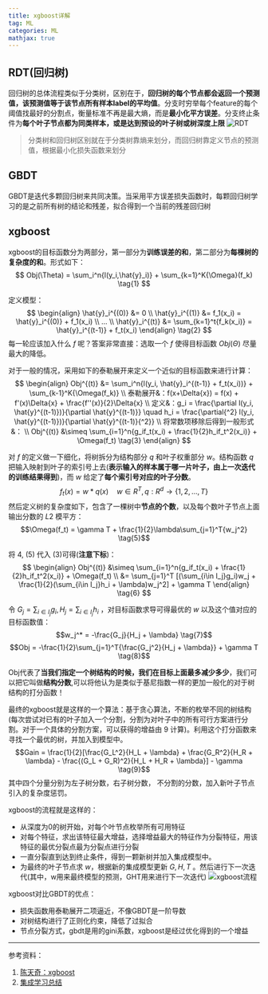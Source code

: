 ```yaml
---
title: xgboost详解
tag: ML
categories: ML
mathjax: true
---
```


## RDT(回归树)
回归树的总体流程类似于分类树，区别在于，**回归树的每个节点都会返回一个预测值，该预测值等于该节点所有样本label的平均值**。分支时穷举每个feature的每个阈值找最好的分割点，衡量标准不再是最大熵，而是**最小化平方误差**。分支终止条件为**每个叶子节点都为同类样本，或是达到预设的叶子树或树深度上限**
![RDT](http://img.blog.csdn.net/20160418093633792)
> 分类树和回归树区别就在于分类树靠熵来划分，而回归树靠定义节点的预测值，根据最小化损失函数来划分

## GBDT
GBDT是迭代多颗回归树来共同决策。当采用平方误差损失函数时，每颗回归树学习的是之前所有树的结论和残差，拟合得到一个当前的残差回归树

## xgboost
xgboost的目标函数分为两部分，第一部分为**训练误差的和**，第二部分为**每棵树的复杂度的和**。形式如下：
$$
Obj(\Theta) = \sum_i^n{l(y_i,\hat{y}_i)} + \sum_{k=1}^K{\Omega}(f_k) \tag{1}
$$

定义模型：
$$
\begin{align}
\hat{y}_i^{(0)} &= 0 \\
\hat{y}_i^{(1)} &= f_1(x_i) = \hat{y}_i^{(0)} + f_1(x_i) \\
...  \\
\hat{y}_i^{(t)} &= \sum_{k=1}^t{f_k(x_i)} = \hat{y}_i^{(t-1)} + f_t(x_i)
\end{align}
\tag{2}
$$
每一轮应该加入什么 $f$ 呢？答案非常直接：选取一个 $f$ 使得目标函数 $Obj(\Theta)$ 尽量最大的降低。

对于一般的情况，采用如下的泰勒展开来定义一个近似的目标函数来进行计算：
$$
\begin{align}
Obj^{(t)} &= \sum_i^n{l(y_i, \hat{y}_i^{(t-1)} + f_t(x_i))} + \sum_{k-1}^K{\Omega(f_k)}  \\
泰勒展开&：f(x+\Delta{x}) = f(x) + f'(x)\Delta{x} + \frac{f''(x)}{2}\Delta{x} \\
定义&：g_i = \frac{\partial l(y_i, \hat{y}^{(t-1)})}{\partial \hat{y}^{(t-1)}} \quad h_i = \frac{\partial{^2} l(y_i, \hat{y}^{(t-1)})}{\partial \hat{y}^{(t-1)}{^2}} \\
将常数项移除后得到一般形式&： \\
Obj^{(t)} &\simeq \sum_{i=1}^n{g_if_t(x_i) + \frac{1}{2}h_if_t^2(x_i)} + \Omega(f_t) \tag{3}
\end{align}
$$

对 $f$ 的定义做一下细化，将树拆分为结构部分 $q$ 和叶子权重部分 $w$。结构函数 $q$ 把输入映射到叶子的索引号上去(**表示输入的样本属于哪一片叶子，由上一次迭代的训练结果得到**)，而 $w$ 给定了**每个索引号对应的叶子分数**。
$$f_t(x) = w*q(x) \quad w\in R^T, q: R^d \to \left\{1,2,...,T \right\} \tag{4}$$
然后定义树的复杂度如下，包含了一棵树中**节点的个数**，以及每个数叶子节点上面输出分数的 $L2$ 模平方：
$$\Omega(f_t) = \gamma T + \frac{1}{2}\lambda\sum_{j=1}^T{w_j^2} \tag{5}$$

将 ${4}$, $(5)$ 代入 $(3)$可得(**注意下标**)：
$$
\begin{align}
Obj^{(t)} &\simeq \sum_{i=1}^n{g_if_t(x_i) + \frac{1}{2}h_if_t^2(x_i)} + \Omega(f_t) \\
&= \sum_{j=1}^T [(\sum_{i\in I_j}g_i)w_j + \frac{1}{2}(\sum_{i\in I_j}h_i + \lambda)w_j^2] + \gamma T
\end{align}
\tag{6}
$$

令 $G_j = \sum_{i\in I_j}g_i, H_j = \sum_{i\in I_j}h_i$ ，对目标函数求导可得最优的 $w$ 以及这个值对应的目标函数值：
$$w_j^* = -\frac{G_j}{H_j + \lambda} \tag{7}$$
$$Obj = -\frac{1}{2}\sum_{j=1}^T{\frac{G_j^2}{H_j + \lambda}} + \gamma T \tag{8}$$

Obj代表了**当我们指定一个树结构的时候，我们在目标上面最多减少多少**，我们可以把它叫做**结构分数**,可以将他认为是类似于基尼指数一样的更加一般化的对于树结构的打分函数！

最终的xgboost就是这样的一个算法：基于贪心算法，不断的枚举不同的树结构(每次尝试对已有的叶子加入一个分割，分割为对叶子中的所有可行方案进行分割。对于一个具体的分割方案，可以获得的增益由 ${9}$ 计算)。利用这个打分函数来寻找一个最优的树，并加入到模型中。
$$Gain = \frac{1}{2}[\frac{G_L^2}{H_L + \lambda} + \frac{G_R^2}{H_R + \lambda} - \frac{(G_L + G_R)^2}{H_L + H_R + \lambda}] - \gamma  \tag{9}$$
其中四个分量分别为左子树分数，右子树分数， 不分割的分数，加入新叶子节点引入的复杂度惩罚。

xgboost的流程就是这样的：
* 从深度为0的树开始，对每个叶节点枚举所有可用特征
* 对每个特征，求出该特征最大增益，选择增益最大的特征作为分裂特征，用该特征的最优分裂点最为分裂点进行分裂
* 一直分裂直到达到终止条件，得到一颗新树并加入集成模型中。
* 为最终的叶子节点求 $w$，根据新的集成模型更新 $G,H,T$ 。然后进行下一次迭代(其中，w用来最终模型的预测，GHT用来进行下一次迭代)
![xgboost流程](https://pic3.zhimg.com/80/f7273396ac92eae3eca2f7d89650a233_hd.jpg)

xgboost对比GBDT的优点：
* 损失函数用泰勒展开二项逼近，不像GBDT是一阶导数
* 对树结构进行了正则化约束，降低了过拟合
* 节点分裂方式，gbdt是用的gini系数，xgboost是经过优化得到的一个增益

-----------------
参考资料：
1. [陈天奇：xgboost](http://www.52cs.org/?p=429)
2. [集成学习总结](https://xijunlee.github.io/2017/06/03/%E9%9B%86%E6%88%90%E5%AD%A6%E4%B9%A0%E6%80%BB%E7%BB%93/)
